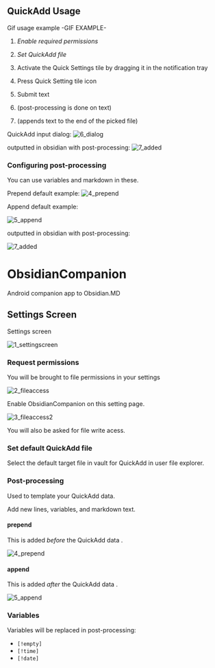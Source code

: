 ## QuickAdd Usage

Gif usage example
-GIF EXAMPLE-

1. *Enable required permissions*
2. *Set QuickAdd file*
3. Activate the Quick Settings tile by dragging it in the notification tray

4. Press Quick Setting tile icon
5. Submit text

6. (post-processing is done on text)
7. (appends text to the end of the picked file)


QuickAdd input dialog:
![6_dialog](https://user-images.githubusercontent.com/54555500/153515167-1b32df24-4e56-4f22-a175-98945fc8376a.png)

outputted in obsidian with post-processing:
![7_added](https://user-images.githubusercontent.com/54555500/153515171-d0d30bdf-32b7-45a6-9ce8-05913950e5e8.png)



### Configuring  post-processing

You can use variables and markdown in these.


Prepend default example:
![4_prepend](https://user-images.githubusercontent.com/54555500/153515139-27de8a6c-b473-4be6-8fbd-4287976dcaaf.png)

Append default example:

![5_append](https://user-images.githubusercontent.com/54555500/153515142-d90fa6eb-f00a-4892-9c9f-dfe2c25a4106.png)

outputted in obsidian with post-processing:

![7_added](https://user-images.githubusercontent.com/54555500/153515229-fe43627e-18d7-4a4b-a1d3-e13c22ea2683.png)




# ObsidianCompanion
Android companion app to Obsidian.MD

## Settings Screen

Settings screen

![1_settingscreen](https://user-images.githubusercontent.com/54555500/153515117-d9ef9b46-fc26-4888-b5ca-a45b33e443c3.png)



### Request permissions
You will be brought to file permissions in your settings

![2_fileaccess](https://user-images.githubusercontent.com/54555500/153515127-e302aecd-bc9f-4528-b338-29eb7e91798e.png)

Enable ObsidianCompanion on this setting page.

![3_fileaccess2](https://user-images.githubusercontent.com/54555500/153515132-9066f9cc-8dee-4cd4-b25d-f8f1a435b949.png)

You will also be asked for file write acess.


### Set default QuickAdd file
Select the default target file in vault for QuickAdd in user file explorer.


### Post-processing

Used to template your QuickAdd data.

Add new lines, variables, and markdown text.

#### prepend
This is added *before* the QuickAdd data .

![4_prepend](https://user-images.githubusercontent.com/54555500/153515139-27de8a6c-b473-4be6-8fbd-4287976dcaaf.png)

#### append
This is added *after* the QuickAdd data .

![5_append](https://user-images.githubusercontent.com/54555500/153515142-d90fa6eb-f00a-4892-9c9f-dfe2c25a4106.png)

### Variables

Variables will be replaced in post-processing:
- `[!empty]`
- `[!time]`
- `[!date]`




